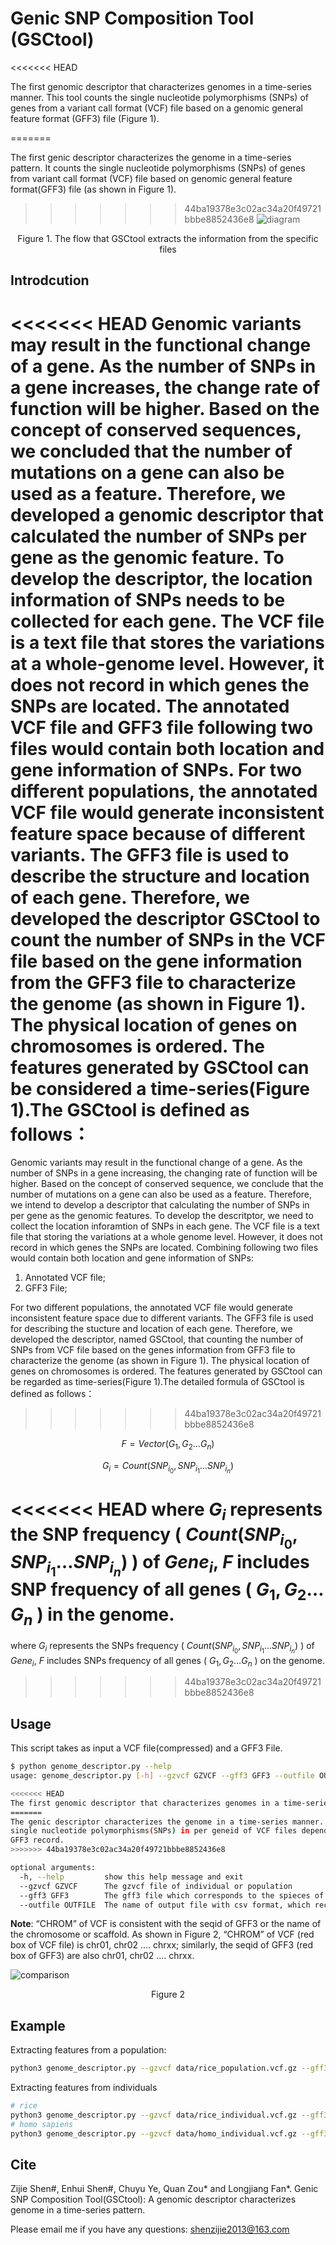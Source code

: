# Genic SNP Composition Tool (GSCtool)
<<<<<<< HEAD

The first genomic descriptor that characterizes genomes in a time-series manner. This tool counts the single nucleotide polymorphisms (SNPs) of genes from a variant call format (VCF) file based on a genomic general feature format (GFF3) file (Figure 1).

=======

The first genic descriptor characterizes the genome in a time-series pattern. It counts the single nucleotide polymorphisms (SNPs) of genes from variant call format (VCF) file based on genomic general feature format(GFF3) file (as shown in Figure 1).
>>>>>>> 44ba19378e3c02ac34a20f49721bbbe8852436e8
![diagram](img/diagram.png "The process that GSCtool extract the information")

<center>Figure 1. The flow that GSCtool extracts the information from the specific files</center>

## Introdcution

<<<<<<< HEAD
Genomic variants may result in the functional change of a gene. As the number of SNPs in a gene increases, the change rate of function will be higher. Based on the concept of conserved sequences, we concluded that the number of mutations on a gene can also be used as a feature. Therefore, we developed a genomic descriptor that calculated the number of SNPs per gene as the genomic feature. To develop the descriptor, the location information of SNPs needs to be collected for each gene. The VCF file is a text file that stores the variations at a whole-genome level. However, it does not record in which genes the SNPs are located.
The annotated VCF file and GFF3 file  following two files would contain both location and gene information of SNPs. For two different populations, the annotated VCF file would generate inconsistent feature space because of different variants. The GFF3 file is used to describe the structure and location of each gene. Therefore, we developed the descriptor GSCtool to count the number of SNPs in the VCF file based on the gene information from the GFF3 file to characterize the genome (as shown in Figure 1).  The physical location of genes on chromosomes is ordered. The features generated by GSCtool can be considered a time-series(Figure 1).The GSCtool is defined as follows：
=======
Genomic variants may result in the functional change of a gene. As the number of SNPs in a gene increasing, the changing rate of function will be higher. Based on the concept of conserved sequence, we conclude that the number of mutations on a gene can also be used as a feature. Therefore, we intend to develop a descriptor that calculating the number of SNPs in per gene as the genomic features. To develop the descritptor, we need to collect the location inforamtion of SNPs in each gene. The VCF file is a text file that storing the variations at a whole genome level. However, it does not record in which genes the SNPs are located. Combining following two files would contain both location and gene information of SNPs:

1. Annotated VCF file;
2. GFF3 File;

For two different populations, the annotated VCF file would generate inconsistent feature space due to different variants. The GFF3 file is used for describing the stucture and location of each gene. Therefore, we developed the descriptor, named GSCtool, that counting the number of SNPs from VCF file based on the genes information from GFF3 file to characterize the genome (as shown in Figure 1). The physical location of genes on chromosomes is ordered. The features generated by GSCtool can be regarded as time-series(Figure 1).The detailed formula of GSCtool is defined as follows：
>>>>>>> 44ba19378e3c02ac34a20f49721bbbe8852436e8

$$
F=Vector\left(G_1,G_2\ldots G_n\right)
$$

$$
G_i=Count\left(SNP_{i_0},SNP_{i_1}\ldots S N P_{i_n}\right)
$$

<<<<<<< HEAD
where $G_i$ represents the SNP frequency ( $Count\left(SNP_{i_0},SNP_{i_1}\ldots SNP_{i_n}\right)$ ) of $Gene_i$, $F$ includes SNP frequency of all genes ( $G_1,G_2\ldots G_n$ ) in the genome.
=======
where $G_i$ represents the SNPs frequency ( $Count\left(SNP_{i_0},SNP_{i_1}\ldots SNP_{i_n}\right)$ ) of $Gene_i$, $F$ includes SNPs frequency of all genes ( $G_1,G_2\ldots G_n$ ) on the genome.
>>>>>>> 44ba19378e3c02ac34a20f49721bbbe8852436e8

## Usage

This script takes as input a VCF file(compressed) and a GFF3 File.

```bash
$ python genome_descriptor.py --help
usage: genome_descriptor.py [-h] --gzvcf GZVCF --gff3 GFF3 --outfile OUTFILE

<<<<<<< HEAD
The first genomic descriptor that characterizes genomes in a time-series manner. This tool counts the single nucleotide polymorphisms (SNPs) of genes from a variant call format (VCF) file based on a genomic general feature format (GFF3) file.
=======
The genic descriptor characterizes the genome in a time-series manner. The script counts the number of
single nucleotide polymorphisms(SNPs) in per geneid of VCF files depend on
GFF3 record.
>>>>>>> 44ba19378e3c02ac34a20f49721bbbe8852436e8

optional arguments:
  -h, --help         show this help message and exit
  --gzvcf GZVCF      The gzvcf file of individual or population
  --gff3 GFF3        The gff3 file which corresponds to the spieces of the gzvcf
  --outfile OUTFILE  The name of output file with csv format, which records the features of genome
```

**Note**: “CHROM” of VCF is consistent with the seqid of GFF3 or the name of the chromosome or scaffold. As shown in Figure 2, “CHROM” of VCF (red box of VCF file) is chr01, chr02 .... chrxx; similarly, the seqid of GFF3 (red box of GFF3) are also chr01, chr02 .... chrxx.

![comparison](./img/comparison.jpg)

<center>Figure 2</center>

## Example

Extracting features from a population:

```bash
python3 genome_descriptor.py --gzvcf data/rice_population.vcf.gz --gff3 GFF3/rice.gff --outfile features/rice_population_features.csv
```

Extracting features from individuals

```bash
# rice 
python3 genome_descriptor.py --gzvcf data/rice_individual.vcf.gz --gff3 GFF3/rice.gff --outfile features/rice_individual_features.csv
# homo sapiens
python3 genome_descriptor.py --gzvcf data/homo_individual.vcf.gz --gff3 GFF3/Homo_sapiens.GRCh38.106.gff3 --outfile features/homo_individual.csv
```

## Cite

Zijie Shen#, Enhui Shen#, Chuyu Ye, Quan Zou* and Longjiang Fan*. Genic SNP Composition Tool(GSCtool): A genomic descriptor characterizes genome in a time-series pattern.

Please email me if you have any questions: shenzijie2013@163.com
